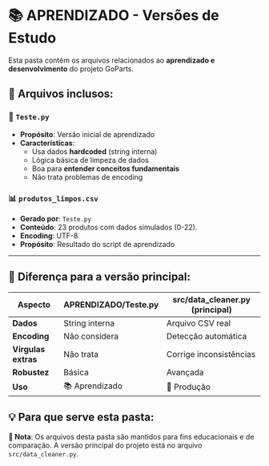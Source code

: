 # 📚 APRENDIZADO - Versões de Estudo

Esta pasta contém os arquivos relacionados ao **aprendizado e desenvolvimento** do projeto GoParts.

## 📁 Arquivos inclusos:

### 🧪 `Teste.py`
- **Propósito**: Versão inicial de aprendizado
- **Características**:
  - Usa dados **hardcoded** (string interna)
  - Lógica básica de limpeza de dados
  - Boa para **entender conceitos fundamentais**
  - Não trata problemas de encoding

### 📊 `produtos_limpos.csv`
- **Gerado por**: `Teste.py`
- **Conteúdo**: 23 produtos com dados simulados (0-22).
- **Encoding**: UTF-8
- **Propósito**: Resultado do script de aprendizado

---

## 🎯 Diferença para a versão principal:

| Aspecto | APRENDIZADO/Teste.py | src/data_cleaner.py (principal) |
|---------|---------------------|------------------------------|
| **Dados** |   String interna    | Arquivo CSV real |
| **Encoding** | Não considera | Detecção automática |
| **Vírgulas extras** | Não trata | Corrige inconsistências |
| **Robustez** | Básica | Avançada |
| **Uso** | 📚 Aprendizado | 🚀 Produção |


## 💡 Para que serve esta pasta:



**💭 Nota**: Os arquivos desta pasta são mantidos para fins educacionais e de comparação. A versão principal do projeto está no arquivo `src/data_cleaner.py`.
